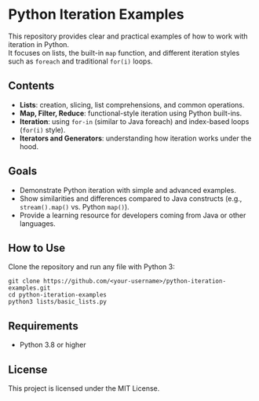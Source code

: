 # Python Iteration Examples

This repository provides clear and practical examples of how to work with iteration in Python.  
It focuses on lists, the built-in `map` function, and different iteration styles such as `foreach` and traditional `for(i)` loops.

## Contents
- **Lists**: creation, slicing, list comprehensions, and common operations.
- **Map, Filter, Reduce**: functional-style iteration using Python built-ins.
- **Iteration**: using `for-in` (similar to Java foreach) and index-based loops (`for(i)` style).
- **Iterators and Generators**: understanding how iteration works under the hood.

## Goals
- Demonstrate Python iteration with simple and advanced examples.
- Show similarities and differences compared to Java constructs (e.g., `stream().map()` vs. Python `map()`).
- Provide a learning resource for developers coming from Java or other languages.

## How to Use
Clone the repository and run any file with Python 3:

```
git clone https://github.com/<your-username>/python-iteration-examples.git
cd python-iteration-examples
python3 lists/basic_lists.py
```

## Requirements

- Python 3.8 or higher

## License

This project is licensed under the MIT License.
